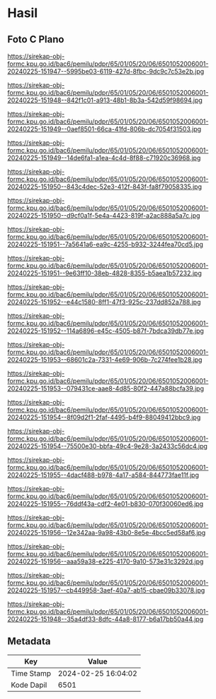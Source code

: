# Hasil

## Foto C Plano

https://sirekap-obj-formc.kpu.go.id/bac6/pemilu/pdpr/65/01/05/20/06/6501052006001-20240225-151947--5995be03-6119-427d-8fbc-9dc9c7c53e2b.jpg

https://sirekap-obj-formc.kpu.go.id/bac6/pemilu/pdpr/65/01/05/20/06/6501052006001-20240225-151948--842f1c01-a913-48b1-8b3a-542d59f98694.jpg

https://sirekap-obj-formc.kpu.go.id/bac6/pemilu/pdpr/65/01/05/20/06/6501052006001-20240225-151949--0aef8501-66ca-41fd-806b-dc7054f31503.jpg

https://sirekap-obj-formc.kpu.go.id/bac6/pemilu/pdpr/65/01/05/20/06/6501052006001-20240225-151949--14de6fa1-a1ea-4c4d-8f88-c71920c36968.jpg

https://sirekap-obj-formc.kpu.go.id/bac6/pemilu/pdpr/65/01/05/20/06/6501052006001-20240225-151950--843c4dec-52e3-412f-843f-fa8f79058335.jpg

https://sirekap-obj-formc.kpu.go.id/bac6/pemilu/pdpr/65/01/05/20/06/6501052006001-20240225-151950--d9cf0a1f-5e4a-4423-819f-a2ac888a5a7c.jpg

https://sirekap-obj-formc.kpu.go.id/bac6/pemilu/pdpr/65/01/05/20/06/6501052006001-20240225-151951--7a5641a6-ea9c-4255-b932-3244fea70cd5.jpg

https://sirekap-obj-formc.kpu.go.id/bac6/pemilu/pdpr/65/01/05/20/06/6501052006001-20240225-151951--9e63ff10-38eb-4828-8355-b5aea1b57232.jpg

https://sirekap-obj-formc.kpu.go.id/bac6/pemilu/pdpr/65/01/05/20/06/6501052006001-20240225-151952--e44c1580-8ff1-47f3-925c-237dd852a788.jpg

https://sirekap-obj-formc.kpu.go.id/bac6/pemilu/pdpr/65/01/05/20/06/6501052006001-20240225-151952--114a6896-e45c-4505-b87f-7bdca39db77e.jpg

https://sirekap-obj-formc.kpu.go.id/bac6/pemilu/pdpr/65/01/05/20/06/6501052006001-20240225-151953--68601c2a-7331-4e69-906b-7c274fee1b28.jpg

https://sirekap-obj-formc.kpu.go.id/bac6/pemilu/pdpr/65/01/05/20/06/6501052006001-20240225-151953--079431ce-aae8-4d85-80f2-447a88bcfa39.jpg

https://sirekap-obj-formc.kpu.go.id/bac6/pemilu/pdpr/65/01/05/20/06/6501052006001-20240225-151954--8f09d2f1-2faf-4495-b4f9-88049412bbc9.jpg

https://sirekap-obj-formc.kpu.go.id/bac6/pemilu/pdpr/65/01/05/20/06/6501052006001-20240225-151954--75500e30-bbfa-49c4-9e28-3a2433c56dc4.jpg

https://sirekap-obj-formc.kpu.go.id/bac6/pemilu/pdpr/65/01/05/20/06/6501052006001-20240225-151955--4dacf488-b978-4a17-a584-844773fae11f.jpg

https://sirekap-obj-formc.kpu.go.id/bac6/pemilu/pdpr/65/01/05/20/06/6501052006001-20240225-151955--76ddf43a-cdf2-4e01-b830-070f30060ed6.jpg

https://sirekap-obj-formc.kpu.go.id/bac6/pemilu/pdpr/65/01/05/20/06/6501052006001-20240225-151956--12e342aa-9a98-43b0-8e5e-4bcc5ed58af6.jpg

https://sirekap-obj-formc.kpu.go.id/bac6/pemilu/pdpr/65/01/05/20/06/6501052006001-20240225-151956--aaa59a38-e225-4170-9a10-573e31c3292d.jpg

https://sirekap-obj-formc.kpu.go.id/bac6/pemilu/pdpr/65/01/05/20/06/6501052006001-20240225-151957--cb449958-3aef-40a7-ab15-cbae09b33078.jpg

https://sirekap-obj-formc.kpu.go.id/bac6/pemilu/pdpr/65/01/05/20/06/6501052006001-20240225-151948--35a4df33-8dfc-44a8-8177-b6a17bb50a44.jpg


## Metadata

| Key        | Value               |
| ---------- | ------------------- |
| Time Stamp | 2024-02-25 16:04:02 |
| Kode Dapil | 6501                |



